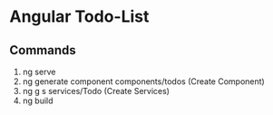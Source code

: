# Angular Todo-List

## Commands
1. ng serve
2. ng generate component components/todos (Create Component)
3. ng g s services/Todo (Create Services)
4. ng build
